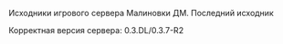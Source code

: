 Исходники игрового сервера Малиновки ДМ.
Последний исходник

Корректная версия сервера: 0.3.DL/0.3.7-R2
